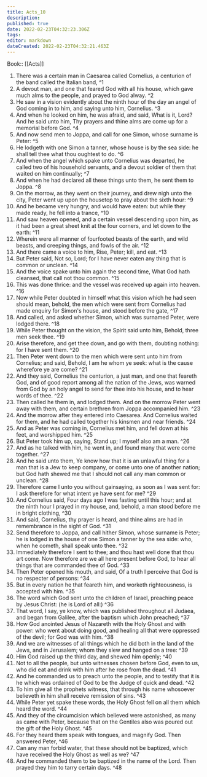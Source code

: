 ```yaml
---
title: Acts_10
description: 
published: true
date: 2022-02-23T04:32:23.306Z
tags: 
editor: markdown
dateCreated: 2022-02-23T04:32:21.463Z
---
```


 Book:: [[Acts]]
 1. There was a certain man in Caesarea called Cornelius, a centurion of the band called the Italian band, ^1
 2. A devout man, and one that feared God with all his house, which gave much alms to the people, and prayed to God alway. ^2
 3. He saw in a vision evidently about the ninth hour of the day an angel of God coming in to him, and saying unto him, Cornelius. ^3
 4. And when he looked on him, he was afraid, and said, What is it, Lord? And he said unto him, Thy prayers and thine alms are come up for a memorial before God. ^4
 5. And now send men to Joppa, and call for one Simon, whose surname is Peter: ^5
 6. He lodgeth with one Simon a tanner, whose house is by the sea side: he shall tell thee what thou oughtest to do. ^6
 7. And when the angel which spake unto Cornelius was departed, he called two of his household servants, and a devout soldier of them that waited on him continually; ^7
 8. And when he had declared all these things unto them, he sent them to Joppa. ^8
 9. On the morrow, as they went on their journey, and drew nigh unto the city, Peter went up upon the housetop to pray about the sixth hour: ^9
 10. And he became very hungry, and would have eaten: but while they made ready, he fell into a trance, ^10
 11. And saw heaven opened, and a certain vessel descending upon him, as it had been a great sheet knit at the four corners, and let down to the earth: ^11
 12. Wherein were all manner of fourfooted beasts of the earth, and wild beasts, and creeping things, and fowls of the air. ^12
 13. And there came a voice to him, Rise, Peter; kill, and eat. ^13
 14. But Peter said, Not so, Lord; for I have never eaten any thing that is common or unclean. ^14
 15. And the voice spake unto him again the second time, What God hath cleansed, that call not thou common. ^15
 16. This was done thrice: and the vessel was received up again into heaven. ^16
 17. Now while Peter doubted in himself what this vision which he had seen should mean, behold, the men which were sent from Cornelius had made enquiry for Simon's house, and stood before the gate, ^17
 18. And called, and asked whether Simon, which was surnamed Peter, were lodged there. ^18
 19. While Peter thought on the vision, the Spirit said unto him, Behold, three men seek thee. ^19
 20. Arise therefore, and get thee down, and go with them, doubting nothing: for I have sent them. ^20
 21. Then Peter went down to the men which were sent unto him from Cornelius; and said, Behold, I am he whom ye seek: what is the cause wherefore ye are come? ^21
 22. And they said, Cornelius the centurion, a just man, and one that feareth God, and of good report among all the nation of the Jews, was warned from God by an holy angel to send for thee into his house, and to hear words of thee. ^22
 23. Then called he them in, and lodged them. And on the morrow Peter went away with them, and certain brethren from Joppa accompanied him. ^23
 24. And the morrow after they entered into Caesarea. And Cornelius waited for them, and he had called together his kinsmen and near friends. ^24
 25. And as Peter was coming in, Cornelius met him, and fell down at his feet, and worshipped him. ^25
 26. But Peter took him up, saying, Stand up; I myself also am a man. ^26
 27. And as he talked with him, he went in, and found many that were come together. ^27
 28. And he said unto them, Ye know how that it is an unlawful thing for a man that is a Jew to keep company, or come unto one of another nation; but God hath shewed me that I should not call any man common or unclean. ^28
 29. Therefore came I unto you without gainsaying, as soon as I was sent for: I ask therefore for what intent ye have sent for me? ^29
 30. And Cornelius said, Four days ago I was fasting until this hour; and at the ninth hour I prayed in my house, and, behold, a man stood before me in bright clothing, ^30
 31. And said, Cornelius, thy prayer is heard, and thine alms are had in remembrance in the sight of God. ^31
 32. Send therefore to Joppa, and call hither Simon, whose surname is Peter; he is lodged in the house of one Simon a tanner by the sea side: who, when he cometh, shall speak unto thee. ^32
 33. Immediately therefore I sent to thee; and thou hast well done that thou art come. Now therefore are we all here present before God, to hear all things that are commanded thee of God. ^33
 34. Then Peter opened his mouth, and said, Of a truth I perceive that God is no respecter of persons: ^34
 35. But in every nation he that feareth him, and worketh righteousness, is accepted with him. ^35
 36. The word which God sent unto the children of Israel, preaching peace by Jesus Christ: (he is Lord of all:) ^36
 37. That word, I say, ye know, which was published throughout all Judaea, and began from Galilee, after the baptism which John preached; ^37
 38. How God anointed Jesus of Nazareth with the Holy Ghost and with power: who went about doing good, and healing all that were oppressed of the devil; for God was with him. ^38
 39. And we are witnesses of all things which he did both in the land of the Jews, and in Jerusalem; whom they slew and hanged on a tree: ^39
 40. Him God raised up the third day, and shewed him openly; ^40
 41. Not to all the people, but unto witnesses chosen before God, even to us, who did eat and drink with him after he rose from the dead. ^41
 42. And he commanded us to preach unto the people, and to testify that it is he which was ordained of God to be the Judge of quick and dead. ^42
 43. To him give all the prophets witness, that through his name whosoever believeth in him shall receive remission of sins. ^43
 44. While Peter yet spake these words, the Holy Ghost fell on all them which heard the word. ^44
 45. And they of the circumcision which believed were astonished, as many as came with Peter, because that on the Gentiles also was poured out the gift of the Holy Ghost. ^45
 46. For they heard them speak with tongues, and magnify God. Then answered Peter, ^46
 47. Can any man forbid water, that these should not be baptized, which have received the Holy Ghost as well as we? ^47
 48. And he commanded them to be baptized in the name of the Lord. Then prayed they him to tarry certain days. ^48
